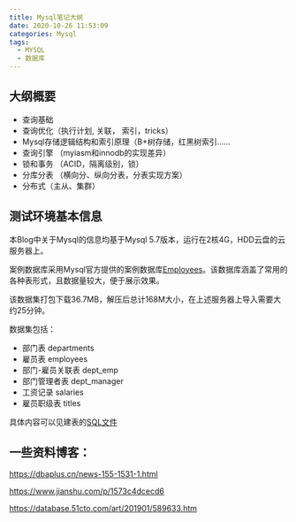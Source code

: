 ```yaml
---
title: Mysql笔记大纲
date: 2020-10-26 11:53:09
categories: Mysql
tags: 
  - MYSQL
  - 数据库
---
```


## 大纲概要

- 查询基础
- 查询优化（执行计划, 关联， 索引，tricks）
- Mysql存储逻辑结构和索引原理（B+树存储，红黑树索引……
- 查询引擎 （myiasm和innodb的实现差异）
- 锁和事务 （ACID，隔离级别，锁）
- 分库分表 （横向分、纵向分表，分表实现方案）
- 分布式（主从、集群）

## 测试环境基本信息

本Blog中关于Mysql的信息均基于Mysql 5.7版本，运行在2核4G，HDD云盘的云服务器上。

案例数据库采用Mysql官方提供的案例数据库[Employees](https://github.com/datacharmer/test_db)。该数据库涵盖了常用的各种表形式，且数据量较大，便于展示效果。

该数据集打包下载36.7MB，解压后总计168M大小，在上述服务器上导入需要大约25分钟。

数据集包括：
- 部门表 departments
- 雇员表 employees
- 部门-雇员关联表 dept_emp
- 部门管理者表 dept_manager
- 工资记录 salaries
- 雇员职级表 titles

具体内容可以见建表的[SQL文件](https://github.com/datacharmer/test_db/blob/master/employees.sql)

## 一些资料博客：

https://dbaplus.cn/news-155-1531-1.html

https://www.jianshu.com/p/1573c4dcecd6

https://database.51cto.com/art/201901/589633.htm

